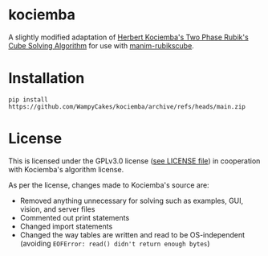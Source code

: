 # kociemba
A slightly modified adaptation of [Herbert Kociemba's Two Phase Rubik's Cube Solving Algorithm](https://github.com/hkociemba/RubiksCube-TwophaseSolver) for use with [manim-rubikscube](https://github.com/WampyCakes/manim-rubikscube).

# Installation
`pip install https://github.com/WampyCakes/kociemba/archive/refs/heads/main.zip`

# License
This is licensed under the GPLv3.0 license ([see LICENSE file](https://github.com/WampyCakes/kociemba/blob/main/LICENSE)) in cooperation with Kociemba's algorithm license.

As per the license, changes made to Kociemba's source are:


* Removed anything unnecessary for solving such as examples, GUI, vision, and server files
* Commented out print statements
* Changed import statements
* Changed the way tables are written and read to be OS-independent (avoiding `EOFError: read() didn't return enough bytes`)
